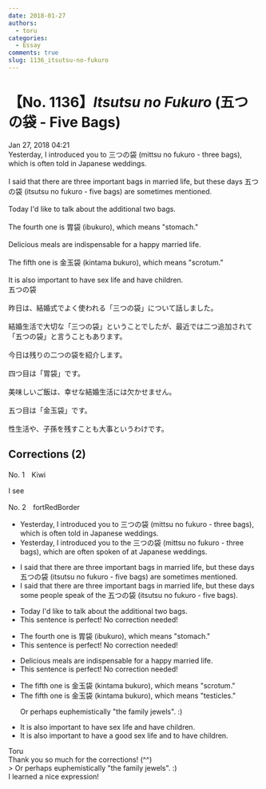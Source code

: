 ```yaml
---
date: 2018-01-27
authors:
  - toru
categories:
  - Essay
comments: true
slug: 1136_itsutsu-no-fukuro
---
```


# 【No. 1136】<strong><em>Itsutsu no Fukuro</strong></em> (五つの袋 - Five Bags)
<div class="date">Jan 27, 2018 04:21</div>
<div id="post"><div id="body_show_ori">
Yesterday, I introduced you to 三つの袋 (mittsu no fukuro - three bags), which is often told in Japanese weddings.<br/><br/>I said that there are three important bags in married life, but these days 五つの袋 (itsutsu no fukuro - five bags) are sometimes mentioned.<br/><br/>Today I'd like to talk about the additional two bags.<br/><br/>The fourth one is 胃袋 (ibukuro), which means "stomach."<br/><br/>Delicious meals are indispensable for a happy married life.<br/><br/>The fifth one is 金玉袋 (kintama bukuro), which means "scrotum."<br/><br/>It is also important to have sex life and have children.
</div></div>

<!-- more -->

<div id="post_ja"><div id="body_show_mo">
五つの袋<br/><br/>昨日は、結婚式でよく使われる「三つの袋」について話しました。<br/><br/>結婚生活で大切な「三つの袋」ということでしたが、最近では二つ追加されて「五つの袋」と言うこともあります。<br/><br/>今日は残りの二つの袋を紹介します。<br/><br/>四つ目は「胃袋」です。<br/><br/>美味しいご飯は、幸せな結婚生活には欠かせません。<br/><br/>五つ目は「金玉袋」です。<br/><br/>性生活や、子孫を残すことも大事というわけです。
</div></div>

## Corrections (2)
<div id="block"><div class="first_name"> No. 1　<span class="just_name">Kiwi</span></div><div id="block2">
<p class="comment_small">
 I see
</p>

</div></div>
<div id="block"><div class="first_name"> No. 2　<span class="just_name">fortRedBorder</span></div><div id="block2">
<ul class="correction_field">
<li class="incorrect">Yesterday, I introduced you to 三つの袋 (mittsu no fukuro - three bags), which is often told in Japanese weddings.</li>
<li class="corrected correct">
Yesterday, I introduced you to <span class="f_blue">the </span>三つの袋 (mittsu no fukuro - three bags), which are often <span class="f_blue">spoken of at</span> Japanese weddings.
</li>
</ul>
<ul class="correction_field">
<li class="incorrect">I said that there are three important bags in married life, but these days 五つの袋 (itsutsu no fukuro - five bags) are sometimes mentioned.</li>
<li class="corrected correct">
I said that there are three important bags in married life, but these days <span class="f_blue">some people speak of the</span> 五つの袋 (itsutsu no fukuro - five bags).
</li>
</ul>
<ul class="correction_field">
<li class="incorrect">Today I'd like to talk about the additional two bags.</li>
<li class="corrected perfect">This sentence is perfect! No correction needed!</li>
</ul>
<ul class="correction_field">
<li class="incorrect">The fourth one is 胃袋 (ibukuro), which means "stomach."</li>
<li class="corrected perfect">This sentence is perfect! No correction needed!</li>
</ul>
<ul class="correction_field">
<li class="incorrect">Delicious meals are indispensable for a happy married life.</li>
<li class="corrected perfect">This sentence is perfect! No correction needed!</li>
</ul>
<ul class="correction_field">
<li class="incorrect">The fifth one is 金玉袋 (kintama bukuro), which means "scrotum."</li>
<li class="corrected correct">
The fifth one is 金玉袋 (kintama bukuro), which means "<span class="f_blue">testicles</span>."
<p class="correction_comment">Or perhaps euphemistically "the family jewels". :)</p>
</li>
</ul>
<ul class="correction_field">
<li class="incorrect">It is also important to have sex life and have children.</li>
<li class="corrected correct">
It is also important to have <span class="f_blue">a good</span> sex life and <span class="f_blue">to</span> have children.
</li>
</ul>
</div><div class="name"><span class="just_name">Toru</span><br>
Thank you so much for the corrections! (^^)<br/>&gt; Or perhaps euphemistically "the family jewels". :)<br/>I learned a nice expression!
</div>
</div>
